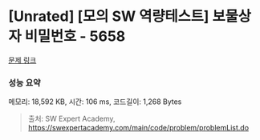 # [Unrated] [모의 SW 역량테스트] 보물상자 비밀번호 - 5658 

[문제 링크](https://swexpertacademy.com/main/code/problem/problemDetail.do?contestProbId=AWXRUN9KfZ8DFAUo) 

### 성능 요약

메모리: 18,592 KB, 시간: 106 ms, 코드길이: 1,268 Bytes



> 출처: SW Expert Academy, https://swexpertacademy.com/main/code/problem/problemList.do